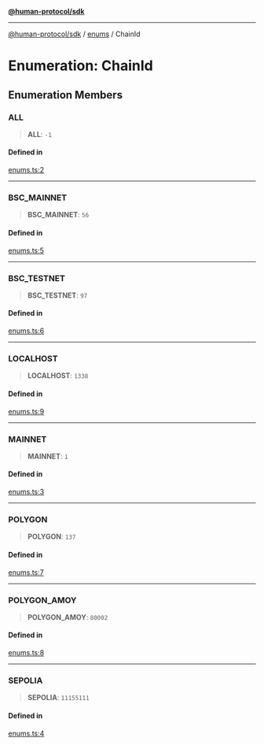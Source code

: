 [**@human-protocol/sdk**](../../README.md)

***

[@human-protocol/sdk](../../modules.md) / [enums](../README.md) / ChainId

# Enumeration: ChainId

## Enumeration Members

### ALL

> **ALL**: `-1`

#### Defined in

[enums.ts:2](https://github.com/humanprotocol/human-protocol/blob/9a36dcc76397ebaf05988194a5c5bf379999302c/packages/sdk/typescript/human-protocol-sdk/src/enums.ts#L2)

***

### BSC\_MAINNET

> **BSC\_MAINNET**: `56`

#### Defined in

[enums.ts:5](https://github.com/humanprotocol/human-protocol/blob/9a36dcc76397ebaf05988194a5c5bf379999302c/packages/sdk/typescript/human-protocol-sdk/src/enums.ts#L5)

***

### BSC\_TESTNET

> **BSC\_TESTNET**: `97`

#### Defined in

[enums.ts:6](https://github.com/humanprotocol/human-protocol/blob/9a36dcc76397ebaf05988194a5c5bf379999302c/packages/sdk/typescript/human-protocol-sdk/src/enums.ts#L6)

***

### LOCALHOST

> **LOCALHOST**: `1338`

#### Defined in

[enums.ts:9](https://github.com/humanprotocol/human-protocol/blob/9a36dcc76397ebaf05988194a5c5bf379999302c/packages/sdk/typescript/human-protocol-sdk/src/enums.ts#L9)

***

### MAINNET

> **MAINNET**: `1`

#### Defined in

[enums.ts:3](https://github.com/humanprotocol/human-protocol/blob/9a36dcc76397ebaf05988194a5c5bf379999302c/packages/sdk/typescript/human-protocol-sdk/src/enums.ts#L3)

***

### POLYGON

> **POLYGON**: `137`

#### Defined in

[enums.ts:7](https://github.com/humanprotocol/human-protocol/blob/9a36dcc76397ebaf05988194a5c5bf379999302c/packages/sdk/typescript/human-protocol-sdk/src/enums.ts#L7)

***

### POLYGON\_AMOY

> **POLYGON\_AMOY**: `80002`

#### Defined in

[enums.ts:8](https://github.com/humanprotocol/human-protocol/blob/9a36dcc76397ebaf05988194a5c5bf379999302c/packages/sdk/typescript/human-protocol-sdk/src/enums.ts#L8)

***

### SEPOLIA

> **SEPOLIA**: `11155111`

#### Defined in

[enums.ts:4](https://github.com/humanprotocol/human-protocol/blob/9a36dcc76397ebaf05988194a5c5bf379999302c/packages/sdk/typescript/human-protocol-sdk/src/enums.ts#L4)
